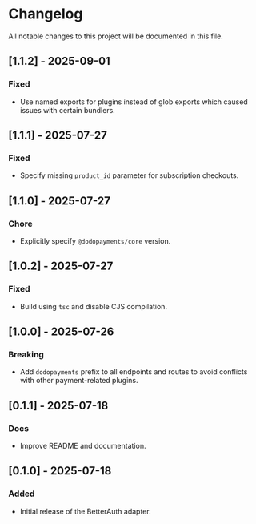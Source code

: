 # Changelog

All notable changes to this project will be documented in this file.

## [1.1.2] - 2025-09-01

### Fixed

- Use named exports for plugins instead of glob exports which caused issues with certain bundlers.

## [1.1.1] - 2025-07-27

### Fixed

- Specify missing `product_id` parameter for subscription checkouts.

## [1.1.0] - 2025-07-27

### Chore

- Explicitly specify `@dodopayments/core` version.

## [1.0.2] - 2025-07-27

### Fixed

- Build using `tsc` and disable CJS compilation.

## [1.0.0] - 2025-07-26

### Breaking

- Add `dodopayments` prefix to all endpoints and routes to avoid conflicts with other payment-related plugins.

## [0.1.1] - 2025-07-18

### Docs

- Improve README and documentation.

## [0.1.0] - 2025-07-18

### Added

- Initial release of the BetterAuth adapter.
